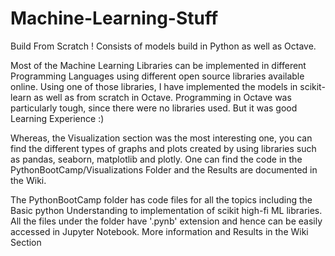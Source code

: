 # Machine-Learning-Stuff
Build From Scratch ! Consists of models build in Python as well as Octave. 

Most of the Machine Learning Libraries can be implemented in different Programming Languages using different open source libraries available online.
Using one of those libraries, I have implemented the models in scikit-learn as well as from scratch in Octave. Programming in Octave was particularly tough, since there were no libraries used. But it was good Learning Experience :)

Whereas, the Visualization section was the most interesting one, you can find the different types of graphs and plots created by using libraries such as pandas, seaborn, matplotlib and plotly.
One can find the code in the PythonBootCamp/Visualizations Folder and the Results are documented in the Wiki.

The PythonBootCamp folder has code files for all the topics including the Basic python Understanding to implementation of scikit high-fi ML libraries.
All the files under the folder have '.pynb' extension and hence can be easily accessed in Jupyter Notebook.
More information and Results in the Wiki Section 
